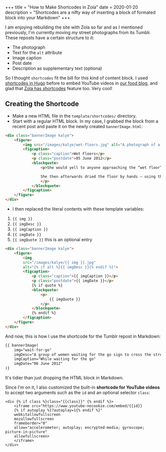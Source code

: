 +++
title = "How to Make Shortcodes in Zola"
date = 2020-01-20
description = "Shortcodes are a nifty way of inserting a block of formated block into your Markdown"
+++

I am enjoying rebuilding the site with Zola so far and as I mentioned previously, I'm currently moving my street photographs from its Tumblr.
These reposts have a certain structure to it:

- The photograph
- Text for the `alt` attribute
- Image caption
- Post date
- Description as supplementary text (optiona)

So I thought `shortcodes` fit the bill for this kind of content block. I used [shortcodes in Hugo](https://gohugo.io/content-management/shortcodes/) before to embed YouTube videos in [our food blog](https://ulampinoy.com), and glad that [Zola has shortcodes]((https://www.getzola.org/documentation/content/shortcodes/)) feature too. Very cool!



## Creating the Shortcode

- Make a new HTML file in the `template/shortcodes/` directory.
- Start with a regular HTML block. In my case, I grabbed the block from a recent post and paste it on the newly created `bannerImage.html`:

```html
<div class="bannerImage kalye">
    <figure>
        <img src="/images/kalye/wet-floors.jpg" alt="A photograph of a man seated in a Metro train solving a Suduko puzzle on a newspaper.">
        <figcaption>
            <p class="caption">Wet Floors</p>
            <p class="postdate">05 June 2012</p>
            <blockquote>
                <p>She would yell to anyone approaching the “wet floor” zone. Oh yeah, she did yell at me not to step in to the zone.

                She then afterwards dried the floor by hands – using the “wet floor” sign.
                </p>
            </blockquote>
        </figcaption>
    </figure>
</div>
```
- I then replaced the literal contents with these template variables:
1. `{{ img }}`
2. `{{ imgDesc }}`
3. `{{ imgCaption }}`
4. `{{ imgDate }}`
5. `{{ imgQuote }}` this is an optional entry

```html
<div class="bannerImage kalye">
    <figure>
        <img
        src="/images/kalye/{{ img }}.jpg"
        alt="{% if alt %}{{ imgDesc }}{% endif %}">
        <figcaption>
            <p class="caption">{{ imgCaption }}</p>
            <p class="postdate">{{ imgDate }}</p>
            {% if quote %}
            <blockquote>
                <p>
                    {{ imgQuote }}
                </p>
            </blockquote>
            {% endif %}
        </figcaption>
    </figure>
</div>
```

And now, this is how I use the shortcode for the Tumblr repost in Markdown:

```md
{{ bannerImage(
    img="wait-for-go"
    imgDesc="A group of women waiting for the go sign to cross the street"
    imgCaption="While waiting for the go"
    imgDate="06 June 2012"
)}
```

It's tidier than just dropping the HTML block in Markdown.

Since I'm on it, I also customized the built-in **shortcode for YouTube videos** to accept two arguments such as the `id` and an optional selector `class`:

```jinja2
<div {% if class %}class="{{class}}" {% endif %}>
    <iframe src="https://www.youtube-nocookie.com/embed/{{id}}
    {% if autoplay %}?autoplay=1{% endif %}"
    webkitallowfullscreen
    mozallowfullscreen
    frameborder="0"
    allow="accelerometer; autoplay; encrypted-media; gyroscope; picture-in-picture"
    allowfullscreen>
    </iframe>
</div>
```
